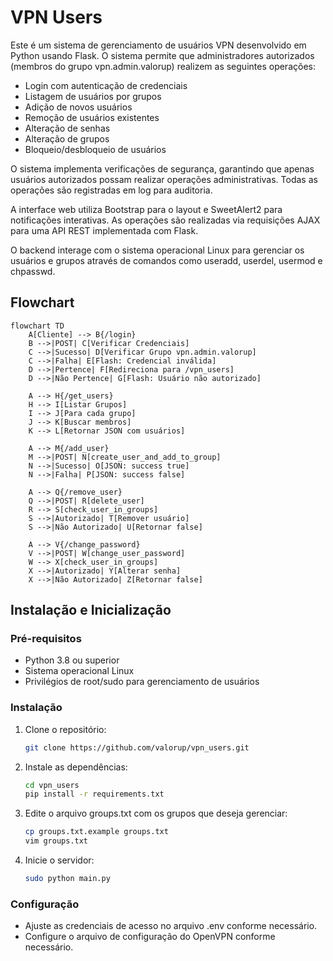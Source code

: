 # VPN Users

Este é um sistema de gerenciamento de usuários VPN desenvolvido em Python usando Flask. O sistema permite que administradores autorizados (membros do grupo vpn.admin.valorup) realizem as seguintes operações:

- Login com autenticação de credenciais
- Listagem de usuários por grupos
- Adição de novos usuários
- Remoção de usuários existentes 
- Alteração de senhas
- Alteração de grupos
- Bloqueio/desbloqueio de usuários

O sistema implementa verificações de segurança, garantindo que apenas usuários autorizados possam realizar operações administrativas. Todas as operações são registradas em log para auditoria.

A interface web utiliza Bootstrap para o layout e SweetAlert2 para notificações interativas. As operações são realizadas via requisições AJAX para uma API REST implementada com Flask.

O backend interage com o sistema operacional Linux para gerenciar os usuários e grupos através de comandos como useradd, userdel, usermod e chpasswd.


## Flowchart

```mermaid
flowchart TD
    A[Cliente] --> B{/login}
    B -->|POST| C[Verificar Credenciais]
    C -->|Sucesso| D[Verificar Grupo vpn.admin.valorup]
    C -->|Falha| E[Flash: Credencial inválida]
    D -->|Pertence| F[Redireciona para /vpn_users]
    D -->|Não Pertence| G[Flash: Usuário não autorizado]
    
    A --> H{/get_users}
    H --> I[Listar Grupos]
    I --> J[Para cada grupo]
    J --> K[Buscar membros]
    K --> L[Retornar JSON com usuários]
    
    A --> M{/add_user}
    M -->|POST| N[create_user_and_add_to_group]
    N -->|Sucesso| O[JSON: success true]
    N -->|Falha| P[JSON: success false]
    
    A --> Q{/remove_user}
    Q -->|POST| R[delete_user]
    R --> S[check_user_in_groups]
    S -->|Autorizado| T[Remover usuário]
    S -->|Não Autorizado| U[Retornar false]
    
    A --> V{/change_password}
    V -->|POST| W[change_user_password]
    W --> X[check_user_in_groups]
    X -->|Autorizado| Y[Alterar senha]
    X -->|Não Autorizado| Z[Retornar false]
```


## Instalação e Inicialização

### Pré-requisitos

- Python 3.8 ou superior
- Sistema operacional Linux
- Privilégios de root/sudo para gerenciamento de usuários

### Instalação

1. Clone o repositório:
    ```bash 
    git clone https://github.com/valorup/vpn_users.git
    ```
2. Instale as dependências:
    ```bash
    cd vpn_users
    pip install -r requirements.txt
    ```
3. Edite o arquivo groups.txt com os grupos que deseja gerenciar:
    ```bash
    cp groups.txt.example groups.txt
    vim groups.txt
    ```
4. Inicie o servidor:
    ```bash
    sudo python main.py
    ```

### Configuração

- Ajuste as credenciais de acesso no arquivo .env conforme necessário.
- Configure o arquivo de configuração do OpenVPN conforme necessário.
